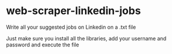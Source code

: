 # web-scraper-linkedin-jobs
Write all your suggested jobs on Linkedin on a .txt file

Just make sure you install all the libraries, add your username and password and execute the file
